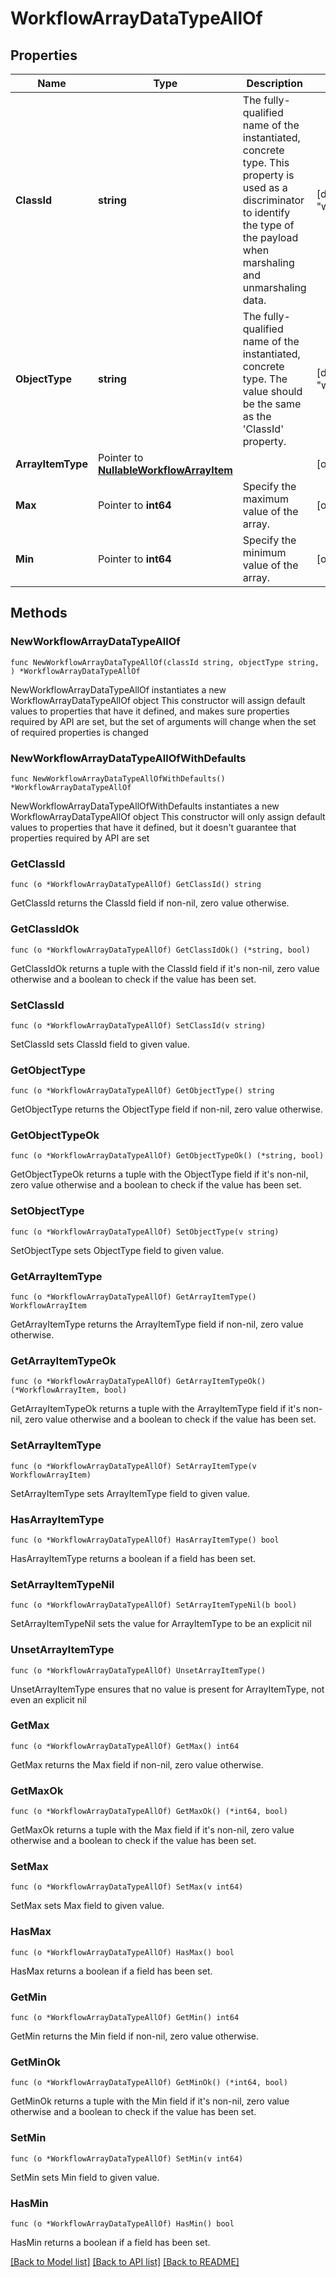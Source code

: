 # WorkflowArrayDataTypeAllOf

## Properties

Name | Type | Description | Notes
------------ | ------------- | ------------- | -------------
**ClassId** | **string** | The fully-qualified name of the instantiated, concrete type. This property is used as a discriminator to identify the type of the payload when marshaling and unmarshaling data. | [default to "workflow.ArrayDataType"]
**ObjectType** | **string** | The fully-qualified name of the instantiated, concrete type. The value should be the same as the &#39;ClassId&#39; property. | [default to "workflow.ArrayDataType"]
**ArrayItemType** | Pointer to [**NullableWorkflowArrayItem**](WorkflowArrayItem.md) |  | [optional] 
**Max** | Pointer to **int64** | Specify the maximum value of the array. | [optional] 
**Min** | Pointer to **int64** | Specify the minimum value of the array. | [optional] 

## Methods

### NewWorkflowArrayDataTypeAllOf

`func NewWorkflowArrayDataTypeAllOf(classId string, objectType string, ) *WorkflowArrayDataTypeAllOf`

NewWorkflowArrayDataTypeAllOf instantiates a new WorkflowArrayDataTypeAllOf object
This constructor will assign default values to properties that have it defined,
and makes sure properties required by API are set, but the set of arguments
will change when the set of required properties is changed

### NewWorkflowArrayDataTypeAllOfWithDefaults

`func NewWorkflowArrayDataTypeAllOfWithDefaults() *WorkflowArrayDataTypeAllOf`

NewWorkflowArrayDataTypeAllOfWithDefaults instantiates a new WorkflowArrayDataTypeAllOf object
This constructor will only assign default values to properties that have it defined,
but it doesn't guarantee that properties required by API are set

### GetClassId

`func (o *WorkflowArrayDataTypeAllOf) GetClassId() string`

GetClassId returns the ClassId field if non-nil, zero value otherwise.

### GetClassIdOk

`func (o *WorkflowArrayDataTypeAllOf) GetClassIdOk() (*string, bool)`

GetClassIdOk returns a tuple with the ClassId field if it's non-nil, zero value otherwise
and a boolean to check if the value has been set.

### SetClassId

`func (o *WorkflowArrayDataTypeAllOf) SetClassId(v string)`

SetClassId sets ClassId field to given value.


### GetObjectType

`func (o *WorkflowArrayDataTypeAllOf) GetObjectType() string`

GetObjectType returns the ObjectType field if non-nil, zero value otherwise.

### GetObjectTypeOk

`func (o *WorkflowArrayDataTypeAllOf) GetObjectTypeOk() (*string, bool)`

GetObjectTypeOk returns a tuple with the ObjectType field if it's non-nil, zero value otherwise
and a boolean to check if the value has been set.

### SetObjectType

`func (o *WorkflowArrayDataTypeAllOf) SetObjectType(v string)`

SetObjectType sets ObjectType field to given value.


### GetArrayItemType

`func (o *WorkflowArrayDataTypeAllOf) GetArrayItemType() WorkflowArrayItem`

GetArrayItemType returns the ArrayItemType field if non-nil, zero value otherwise.

### GetArrayItemTypeOk

`func (o *WorkflowArrayDataTypeAllOf) GetArrayItemTypeOk() (*WorkflowArrayItem, bool)`

GetArrayItemTypeOk returns a tuple with the ArrayItemType field if it's non-nil, zero value otherwise
and a boolean to check if the value has been set.

### SetArrayItemType

`func (o *WorkflowArrayDataTypeAllOf) SetArrayItemType(v WorkflowArrayItem)`

SetArrayItemType sets ArrayItemType field to given value.

### HasArrayItemType

`func (o *WorkflowArrayDataTypeAllOf) HasArrayItemType() bool`

HasArrayItemType returns a boolean if a field has been set.

### SetArrayItemTypeNil

`func (o *WorkflowArrayDataTypeAllOf) SetArrayItemTypeNil(b bool)`

 SetArrayItemTypeNil sets the value for ArrayItemType to be an explicit nil

### UnsetArrayItemType
`func (o *WorkflowArrayDataTypeAllOf) UnsetArrayItemType()`

UnsetArrayItemType ensures that no value is present for ArrayItemType, not even an explicit nil
### GetMax

`func (o *WorkflowArrayDataTypeAllOf) GetMax() int64`

GetMax returns the Max field if non-nil, zero value otherwise.

### GetMaxOk

`func (o *WorkflowArrayDataTypeAllOf) GetMaxOk() (*int64, bool)`

GetMaxOk returns a tuple with the Max field if it's non-nil, zero value otherwise
and a boolean to check if the value has been set.

### SetMax

`func (o *WorkflowArrayDataTypeAllOf) SetMax(v int64)`

SetMax sets Max field to given value.

### HasMax

`func (o *WorkflowArrayDataTypeAllOf) HasMax() bool`

HasMax returns a boolean if a field has been set.

### GetMin

`func (o *WorkflowArrayDataTypeAllOf) GetMin() int64`

GetMin returns the Min field if non-nil, zero value otherwise.

### GetMinOk

`func (o *WorkflowArrayDataTypeAllOf) GetMinOk() (*int64, bool)`

GetMinOk returns a tuple with the Min field if it's non-nil, zero value otherwise
and a boolean to check if the value has been set.

### SetMin

`func (o *WorkflowArrayDataTypeAllOf) SetMin(v int64)`

SetMin sets Min field to given value.

### HasMin

`func (o *WorkflowArrayDataTypeAllOf) HasMin() bool`

HasMin returns a boolean if a field has been set.


[[Back to Model list]](../README.md#documentation-for-models) [[Back to API list]](../README.md#documentation-for-api-endpoints) [[Back to README]](../README.md)


